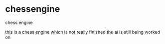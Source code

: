 # chessengine
chess engine

this is a chess engine which is not really finished the ai is still being worked on 
